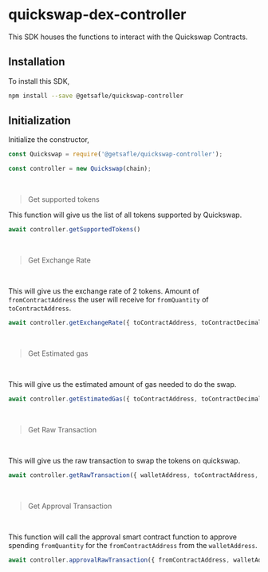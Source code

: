 # quickswap-dex-controller

This SDK houses the functions to interact with the Quickswap Contracts.

## Installation

To install this SDK,

```sh
npm install --save @getsafle/quickswap-controller
```

## Initialization

Initialize the constructor,

```js
const Quickswap = require('@getsafle/quickswap-controller');

const controller = new Quickswap(chain);
```

<br>

> Get supported tokens

This function will give us the list of all tokens supported by Quickswap.

```js
await controller.getSupportedTokens()
```

<br>

> Get Exchange Rate

<br>

This will give us the exchange rate of 2 tokens.
Amount of `fromContractAddress` the user will receive for `fromQuantity` of `toContractAddress`.

```js
await controller.getExchangeRate({ toContractAddress, toContractDecimal, fromContractAddress, fromContractDecimal, fromQuantity, slippageTolerance, walletAddress })
```

<br>

> Get Estimated gas

<br>

This will give us the estimated amount of gas needed to do the swap.

```js
await controller.getEstimatedGas({ toContractAddress, toContractDecimal, fromContractAddress, fromContractDecimal, fromQuantity, slippageTolerance, walletAddress })
```

<br>

> Get Raw Transaction

<br>

This will give us the raw transaction to swap the tokens on quickswap.

```js
await controller.getRawTransaction({ walletAddress, toContractAddress, toContractDecimal, fromContractAddress, fromContractDecimal, toQuantity, fromQuantity, slippageTolerance })
```

<br>

> Get Approval Transaction

<br>

This function will call the approval smart contract function to approve spending `fromQuantity` for the `fromContractAddress` from the `walletAddress`.

```js
await controller.approvalRawTransaction({ fromContractAddress, walletAddress, fromQuantity })
```
